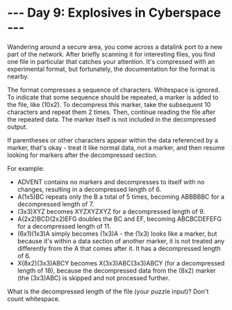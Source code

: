 # --- Day 9: Explosives in Cyberspace ---

Wandering around a secure area, you come across a datalink port to a new part of the network. After briefly scanning it for interesting files, you find one file in particular that catches your attention. It's compressed with an experimental format, but fortunately, the documentation for the format is nearby.

The format compresses a sequence of characters. Whitespace is ignored. To indicate that some sequence should be repeated, a marker is added to the file, like (10x2). To decompress this marker, take the subsequent 10 characters and repeat them 2 times. Then, continue reading the file after the repeated data. The marker itself is not included in the decompressed output.

If parentheses or other characters appear within the data referenced by a marker, that's okay - treat it like normal data, not a marker, and then resume looking for markers after the decompressed section.

For example:

- ADVENT contains no markers and decompresses to itself with no changes, resulting in a decompressed length of 6.
- A(1x5)BC repeats only the B a total of 5 times, becoming ABBBBBC for a decompressed length of 7.
- (3x3)XYZ becomes XYZXYZXYZ for a decompressed length of 9.
- A(2x2)BCD(2x2)EFG doubles the BC and EF, becoming ABCBCDEFEFG for a decompressed length of 11.
- (6x1)(1x3)A simply becomes (1x3)A - the (1x3) looks like a marker, but because it's within a data section of another marker, it is not treated any differently from the A that comes after it. It has a decompressed length of 6.
- X(8x2)(3x3)ABCY becomes X(3x3)ABC(3x3)ABCY (for a decompressed length of 18), because the decompressed data from the (8x2) marker (the (3x3)ABC) is skipped and not processed further.

What is the decompressed length of the file (your puzzle input)? Don't count whitespace.
